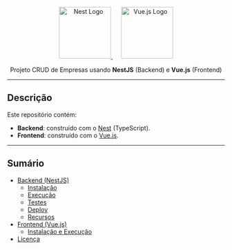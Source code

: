 <p align="center">
  <a href="http://nestjs.com/" target="_blank">
    <img src="https://nestjs.com/img/logo-small.svg" width="120" alt="Nest Logo" />
  </a>
  &nbsp;&nbsp;&nbsp;&nbsp;
  <a href="https://vuejs.org/" target="_blank">
    <img src="https://vuejs.org/images/logo.png" width="120" alt="Vue.js Logo" />
  </a>
</p>


<p align="center">Projeto CRUD de Empresas usando <strong>NestJS</strong> (Backend) e <strong>Vue.js</strong> (Frontend)</p>

---

## Descrição

Este repositório contém:
- **Backend**: construído com o [Nest](https://github.com/nestjs/nest) (TypeScript).
- **Frontend**: construído com o [Vue.js](https://vuejs.org/).

---

## Sumário

- [Backend (NestJS)](#backend-nestjs)
  - [Instalação](#instalação)
  - [Execução](#execução)
  - [Testes](#testes)
  - [Deploy](#deploy)
  - [Recursos](#recursos)
- [Frontend (Vue.js)](#frontend-vuejs)
  - [Instalação e Execução](#instalação-e-execução)
- [Licença](#licença)

